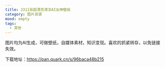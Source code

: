 ```yaml
---
title: 3311张超漂亮清凉AI女神壁纸
category: 图片资源
mood: empty
tags:
  - 其他
---
```





图片均为AI生成，可做壁纸，自媒体素材，知识变现。喜欢的抓紧转存，以免链接失效。

下载地址：https://pan.quark.cn/s/96baca48b215








